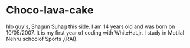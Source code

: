 # Choco-lava-cake

hlo guy's, Shagun Suhag this side. I am 14 years old and was born on 10/05/2007.
It is my first year of coding with WhiteHat.jr. I study in Motilal Nehru schoolof Sports ,(RAI).







